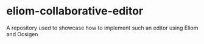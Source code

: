 eliom-collaborative-editor
==========================

A repository used to showcase how to implement such an editor using Eliom and Ocsigen

